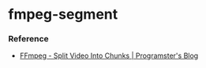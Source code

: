 fmpeg-segment
=============
### Reference
- [FFmpeg - Split Video Into Chunks | Programster's Blog](https://blog.programster.org/ffmpeg-split-video-into-chunks)
